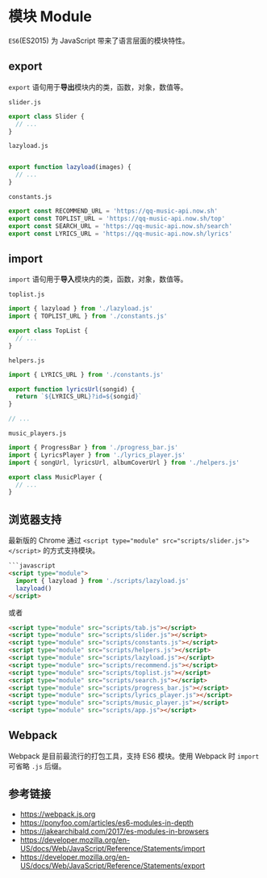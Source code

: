 # 模块 Module

`ES6`(ES2015) 为 JavaScript 带来了语言层面的模块特性。

## export
`export` 语句用于**导出**模块内的类，函数，对象，数值等。

`slider.js`
```javascript
export class Slider {
  // ...
}
```
`lazyload.js`
```javascript

export function lazyload(images) {
  // ...
}
```
`constants.js`
```javascript
export const RECOMMEND_URL = 'https://qq-music-api.now.sh'
export const TOPLIST_URL = 'https://qq-music-api.now.sh/top'
export const SEARCH_URL = 'https://qq-music-api.now.sh/search'
export const LYRICS_URL = 'https://qq-music-api.now.sh/lyrics'
```

## import
`import` 语句用于**导入**模块内的类，函数，对象，数值等。

`toplist.js`
```javascript
import { lazyload } from './lazyload.js' 
import { TOPLIST_URL } from './constants.js'

export class TopList {
  // ...
}
```
`helpers.js`
```javascript
import { LYRICS_URL } from './constants.js'

export function lyricsUrl(songid) {
  return `${LYRICS_URL}?id=${songid}`
}

// ...
```

`music_players.js`
```javascript
import { ProgressBar } from './progress_bar.js'
import { LyricsPlayer } from './lyrics_player.js'
import { songUrl, lyricsUrl, albumCoverUrl } from './helpers.js'

export class MusicPlayer {
  // ...
}
```

## 浏览器支持
最新版的 Chrome 通过 `<script type="module" src="scripts/slider.js"></script>` 的方式支持模块。
```html
```javascript
<script type="module">
  import { lazyload } from './scripts/lazyload.js'
  lazyload()
</script>
```
或者
```html
<script type="module" src="scripts/tab.js"></script>
<script type="module" src="scripts/slider.js"></script>
<script type="module" src="scripts/constants.js"></script>
<script type="module" src="scripts/helpers.js"></script>
<script type="module" src="scripts/lazyload.js"></script>
<script type="module" src="scripts/recommend.js"></script>
<script type="module" src="scripts/toplist.js"></script>
<script type="module" src="scripts/search.js"></script>
<script type="module" src="scripts/progress_bar.js"></script>
<script type="module" src="scripts/lyrics_player.js"></script>
<script type="module" src="scripts/music_player.js"></script>
<script type="module" src="scripts/app.js"></script>
```

## Webpack
Webpack 是目前最流行的打包工具，支持 ES6 模块。使用 Webpack 时 `import` 可省略 `.js` 后缀。


## 参考链接
* https://webpack.js.org
* https://ponyfoo.com/articles/es6-modules-in-depth
* https://jakearchibald.com/2017/es-modules-in-browsers
* https://developer.mozilla.org/en-US/docs/Web/JavaScript/Reference/Statements/import
* https://developer.mozilla.org/en-US/docs/Web/JavaScript/Reference/Statements/export

